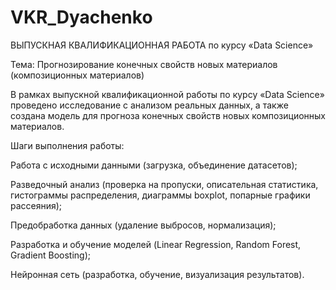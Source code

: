 # VKR_Dyachenko
ВЫПУСКНАЯ КВАЛИФИКАЦИОННАЯ РАБОТА по курсу «Data Science»

Тема: Прогнозирование конечных свойств новых материалов (композиционных материалов)

В рамках выпускной квалификационной работы по курсу «Data Science» проведено исследование с анализом реальных данных, а также создана модель для прогноза конечных свойств новых композиционных материалов.

Шаги выполнения работы:

Работа с исходными данными (загрузка, объединение датасетов);

Разведочный анализ (проверка на пропуски, описательная статистика, гистограммы распределения, диаграммы boxplot, попарные графики рассеяния);

Предобработка данных (удаление выбросов, нормализация);

Разработка и обучение моделей (Linear Regression, Random Forest, Gradient Boosting);

Нейронная сеть (разработка, обучение, визуализация результатов).
